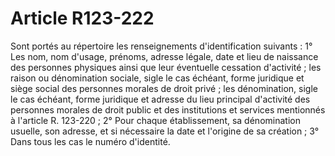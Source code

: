 # Article R123-222

Sont portés au répertoire les renseignements d'identification suivants :   1° Les nom, nom d'usage, prénoms, adresse légale, date et lieu de naissance des personnes physiques ainsi que leur éventuelle cessation d'activité ; les raison ou dénomination sociale, sigle le cas échéant, forme juridique et siège social des personnes morales de droit privé ; les dénomination, sigle le cas échéant, forme juridique et adresse du lieu principal d'activité des personnes morales de droit public et des institutions et services mentionnés à l'article R. 123-220 ;   2° Pour chaque établissement, sa dénomination usuelle, son adresse, et si nécessaire la date et l'origine de sa création ;   3° Dans tous les cas le numéro d'identité.